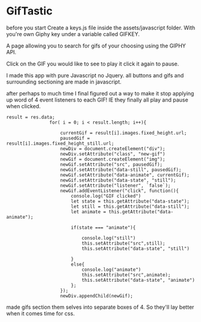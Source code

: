 # GifTastic
before you start 
Create a keys.js file inside the assets/javascript folder. With you're own Giphy key under a variable called GIFKEY.

A page allowing you to search for gifs of your choosing using the GIPHY API.

Click on the GIF you would like to see to play it click it again to pause. 

I made this app with pure Javascript no Jquery.
all buttons and gifs and surrounding sectioning are made in javascript. 

after perhaps to much time I final figured out a way to make it stop applying up word of 4 event listeners to each GIF! IE they finally all play and pause when clicked.

    result = res.data;
                    for( i = 0; i < result.length; i++){
                        
                        currentGif = result[i].images.fixed_height.url;
                        pausedGif = result[i].images.fixed_height_still.url;
                        newDiv = document.createElement("div");
                        newDiv.setAttribute("class", "new-gif")
                        newGif = document.createElement("img");
                        newGif.setAttribute("src", pausedGif);
                        newGif.setAttribute("data-still", pausedGif);
                        newGif.setAttribute("data-animate", currentGif);
                        newGif.setAttribute("data-state", "still");
                        newGif.setAttribute("listener", `false`);
                        newGif.addEventListener("click", function(){
                            console.log("GIF clicked")
                            let state = this.getAttribute("data-state");
                            let still = this.getAttribute("data-still");
                            let animate = this.getAttribute("data-animate");

                            if(state === "animate"){

                                console.log("still")
                                this.setAttribute("src",still);
                                this.setAttribute("data-state", "still")

                            }
                            else{
                                console.log("animate")
                                this.setAttribute("src",animate);
                                this.setAttribute("data-state", "animate")
                            };
                        });
                        newDiv.appendChild(newGif);

made gifs section them selves into separate boxes of 4. So they'll lay better when it comes time for css. 
